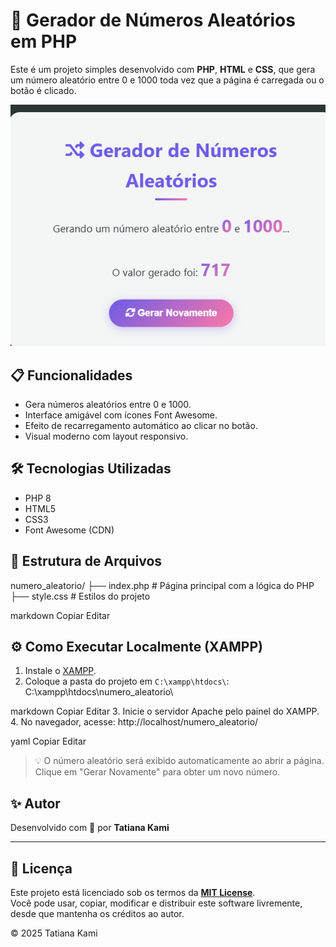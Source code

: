 # 🎲 Gerador de Números Aleatórios em PHP

Este é um projeto simples desenvolvido com **PHP**, **HTML** e **CSS**, que gera um número aleatório entre 0 e 1000 toda vez que a página é carregada ou o botão é clicado.

![Screenshot do Projeto](assets/aleatorios.png) 

## 📋 Funcionalidades

- Gera números aleatórios entre 0 e 1000.
- Interface amigável com ícones Font Awesome.
- Efeito de recarregamento automático ao clicar no botão.
- Visual moderno com layout responsivo.

## 🛠️ Tecnologias Utilizadas

- PHP 8
- HTML5
- CSS3
- Font Awesome (CDN)


## 📁 Estrutura de Arquivos

numero_aleatorio/
├── index.php # Página principal com a lógica do PHP
├── style.css # Estilos do projeto

markdown
Copiar
Editar

## ⚙️ Como Executar Localmente (XAMPP)

1. Instale o [XAMPP](https://www.apachefriends.org/pt_br/index.html).
2. Coloque a pasta do projeto em `C:\xampp\htdocs\`:
C:\xampp\htdocs\numero_aleatorio\

markdown
Copiar
Editar
3. Inicie o servidor Apache pelo painel do XAMPP.
4. No navegador, acesse:
http://localhost/numero_aleatorio/

yaml
Copiar
Editar

> 💡 O número aleatório será exibido automaticamente ao abrir a página. Clique em "Gerar Novamente" para obter um novo número.

## ✨ Autor

Desenvolvido com 💙 por **Tatiana Kami**

---

## 📄 Licença

Este projeto está licenciado sob os termos da **[MIT License](https://opensource.org/licenses/MIT)**.  
Você pode usar, copiar, modificar e distribuir este software livremente, desde que mantenha os créditos ao autor.

&copy; 2025 Tatiana Kami


